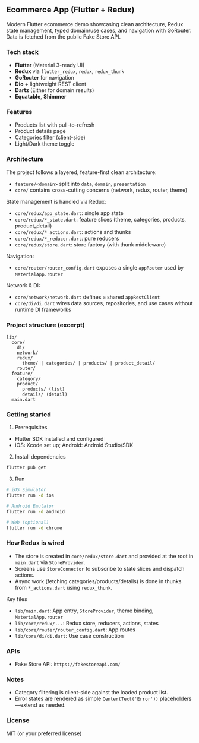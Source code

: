 ## Ecommerce App (Flutter + Redux)

Modern Flutter ecommerce demo showcasing clean architecture, Redux state management, typed domain/use cases, and navigation with GoRouter. Data is fetched from the public Fake Store API.

### Tech stack
- **Flutter** (Material 3-ready UI)
- **Redux** via `flutter_redux`, `redux`, `redux_thunk`
- **GoRouter** for navigation
- **Dio** + lightweight REST client
- **Dartz** (Either for domain results)
- **Equatable**, **Shimmer**

### Features
- Products list with pull-to-refresh
- Product details page
- Categories filter (client-side)
- Light/Dark theme toggle

### Architecture
The project follows a layered, feature-first clean architecture:
- `feature/<domain>` split into `data`, `domain`, `presentation`
- `core/` contains cross-cutting concerns (network, redux, router, theme)

State management is handled via Redux:
- `core/redux/app_state.dart`: single app state
- `core/redux/*_state.dart`: feature slices (theme, categories, products, product_detail)
- `core/redux/*_actions.dart`: actions and thunks
- `core/redux/*_reducer.dart`: pure reducers
- `core/redux/store.dart`: store factory (with thunk middleware)

Navigation:
- `core/router/router_config.dart` exposes a single `appRouter` used by `MaterialApp.router`

Network & DI:
- `core/network/network.dart` defines a shared `appRestClient`
- `core/di/di.dart` wires data sources, repositories, and use cases without runtime DI frameworks

### Project structure (excerpt)
```
lib/
  core/
    di/
    network/
    redux/
      theme/ | categories/ | products/ | product_detail/
    router/
  feature/
    category/
    product/
      products/ (list)
      details/ (detail)
  main.dart
```

### Getting started
1) Prerequisites
- Flutter SDK installed and configured
- iOS: Xcode set up; Android: Android Studio/SDK

2) Install dependencies
```bash
flutter pub get
```

3) Run
```bash
# iOS Simulator
flutter run -d ios

# Android Emulator
flutter run -d android

# Web (optional)
flutter run -d chrome
```

### How Redux is wired
- The store is created in `core/redux/store.dart` and provided at the root in `main.dart` via `StoreProvider`.
- Screens use `StoreConnector` to subscribe to state slices and dispatch actions.
- Async work (fetching categories/products/details) is done in thunks from `*_actions.dart` using `redux_thunk`.

Key files
- `lib/main.dart`: App entry, `StoreProvider`, theme binding, `MaterialApp.router`
- `lib/core/redux/...`: Redux store, reducers, actions, states
- `lib/core/router/router_config.dart`: App routes
- `lib/core/di/di.dart`: Use case construction

### APIs
- Fake Store API: `https://fakestoreapi.com/`

### Notes
- Category filtering is client-side against the loaded product list.
- Error states are rendered as simple `Center(Text('Error'))` placeholders—extend as needed.

### License
MIT (or your preferred license)


